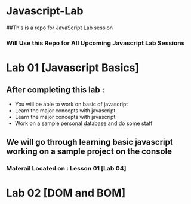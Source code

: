 # Javascript-Lab
##This is a repo for JavaScript Lab session 
### Will Use this Repo for All Upcoming Javascript Lab Sessions

# Lab 01 [Javascript Basics]

## After completing this lab : 
* You will be able to work on basic of javascript
* Learn the major concepts with javascript 
* Learn the major concepts with javascript 
* Work on a sample personal database and do some staff 
## We will go through learning basic javascript working on a sample project on the console 

### Materail Located on  : Lesson 01 [Lab 04]


# Lab 02 [DOM and BOM]
